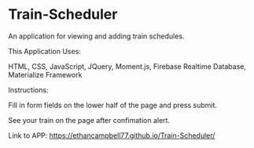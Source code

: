 # Train-Scheduler
An application for viewing and adding train schedules.


This Application Uses:

HTML, CSS, JavaScript, JQuery, Moment.js, Firebase Realtime Database, Materialize Framework



Instructions:

Fill in form fields on the lower half of the page and press submit. 

See your train on the page after confimation alert.


Link to APP: https://ethancampbell77.github.io/Train-Scheduler/




